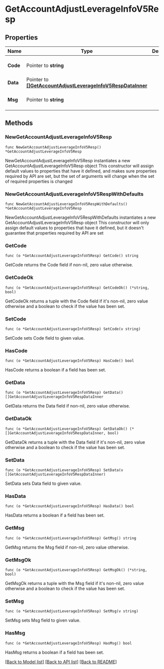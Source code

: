 # GetAccountAdjustLeverageInfoV5Resp

## Properties

Name | Type | Description | Notes
------------ | ------------- | ------------- | -------------
**Code** | Pointer to **string** |  | [optional] [default to ""]
**Data** | Pointer to [**[]GetAccountAdjustLeverageInfoV5RespDataInner**](GetAccountAdjustLeverageInfoV5RespDataInner.md) |  | [optional] 
**Msg** | Pointer to **string** |  | [optional] [default to ""]

## Methods

### NewGetAccountAdjustLeverageInfoV5Resp

`func NewGetAccountAdjustLeverageInfoV5Resp() *GetAccountAdjustLeverageInfoV5Resp`

NewGetAccountAdjustLeverageInfoV5Resp instantiates a new GetAccountAdjustLeverageInfoV5Resp object
This constructor will assign default values to properties that have it defined,
and makes sure properties required by API are set, but the set of arguments
will change when the set of required properties is changed

### NewGetAccountAdjustLeverageInfoV5RespWithDefaults

`func NewGetAccountAdjustLeverageInfoV5RespWithDefaults() *GetAccountAdjustLeverageInfoV5Resp`

NewGetAccountAdjustLeverageInfoV5RespWithDefaults instantiates a new GetAccountAdjustLeverageInfoV5Resp object
This constructor will only assign default values to properties that have it defined,
but it doesn't guarantee that properties required by API are set

### GetCode

`func (o *GetAccountAdjustLeverageInfoV5Resp) GetCode() string`

GetCode returns the Code field if non-nil, zero value otherwise.

### GetCodeOk

`func (o *GetAccountAdjustLeverageInfoV5Resp) GetCodeOk() (*string, bool)`

GetCodeOk returns a tuple with the Code field if it's non-nil, zero value otherwise
and a boolean to check if the value has been set.

### SetCode

`func (o *GetAccountAdjustLeverageInfoV5Resp) SetCode(v string)`

SetCode sets Code field to given value.

### HasCode

`func (o *GetAccountAdjustLeverageInfoV5Resp) HasCode() bool`

HasCode returns a boolean if a field has been set.

### GetData

`func (o *GetAccountAdjustLeverageInfoV5Resp) GetData() []GetAccountAdjustLeverageInfoV5RespDataInner`

GetData returns the Data field if non-nil, zero value otherwise.

### GetDataOk

`func (o *GetAccountAdjustLeverageInfoV5Resp) GetDataOk() (*[]GetAccountAdjustLeverageInfoV5RespDataInner, bool)`

GetDataOk returns a tuple with the Data field if it's non-nil, zero value otherwise
and a boolean to check if the value has been set.

### SetData

`func (o *GetAccountAdjustLeverageInfoV5Resp) SetData(v []GetAccountAdjustLeverageInfoV5RespDataInner)`

SetData sets Data field to given value.

### HasData

`func (o *GetAccountAdjustLeverageInfoV5Resp) HasData() bool`

HasData returns a boolean if a field has been set.

### GetMsg

`func (o *GetAccountAdjustLeverageInfoV5Resp) GetMsg() string`

GetMsg returns the Msg field if non-nil, zero value otherwise.

### GetMsgOk

`func (o *GetAccountAdjustLeverageInfoV5Resp) GetMsgOk() (*string, bool)`

GetMsgOk returns a tuple with the Msg field if it's non-nil, zero value otherwise
and a boolean to check if the value has been set.

### SetMsg

`func (o *GetAccountAdjustLeverageInfoV5Resp) SetMsg(v string)`

SetMsg sets Msg field to given value.

### HasMsg

`func (o *GetAccountAdjustLeverageInfoV5Resp) HasMsg() bool`

HasMsg returns a boolean if a field has been set.


[[Back to Model list]](../README.md#documentation-for-models) [[Back to API list]](../README.md#documentation-for-api-endpoints) [[Back to README]](../README.md)


